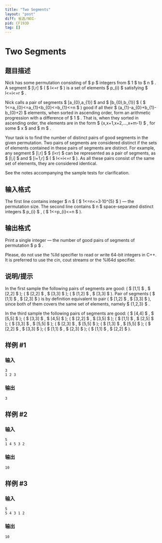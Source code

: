 ```yaml
---
title: "Two Segments"
layout: "post"
diff: 省选/NOI-
pid: CF193D
tag: []
---
```


# Two Segments

## 题目描述

Nick has some permutation consisting of $ p $ integers from $ 1 $ to $ n $ . A segment $ [l,r] $ ( $ l<=r $ ) is a set of elements $ p_{i} $ satisfying $ l<=i<=r $ .

Nick calls a pair of segments $ [a_{0},a_{1}] $ and $ [b_{0},b_{1}] $ ( $ 1<=a_{0}<=a_{1}&lt;b_{0}<=b_{1}<=n $ ) good if all their $ (a_{1}-a_{0}+b_{1}-b_{0}+2) $ elements, when sorted in ascending order, form an arithmetic progression with a difference of $ 1 $ . That is, when they sorted in ascending order, the elements are in the form $ {x,x+1,x+2,...,x+m-1} $ , for some $ x $ and $ m $ .

Your task is to find the number of distinct pairs of good segments in the given permutation. Two pairs of segments are considered distinct if the sets of elements contained in these pairs of segments are distinct. For example, any segment $ [l,r] $ $ (l&lt;r) $ can be represented as a pair of segments, as $ [l,i] $ and $ [i+1,r] $ ( $ l<=i<=r $ ). As all these pairs consist of the same set of elements, they are considered identical.

See the notes accompanying the sample tests for clarification.

## 输入格式

The first line contains integer $ n $ ( $ 1<=n<=3·10^{5} $ ) — the permutation size. The second line contains $ n $ space-separated distinct integers $ p_{i} $ , ( $ 1<=p_{i}<=n $ ).

## 输出格式

Print a single integer — the number of good pairs of segments of permutation $ p $ .

Please, do not use the %lld specifier to read or write 64-bit integers in С++. It is preferred to use the cin, cout streams or the %I64d specifier.

## 说明/提示

In the first sample the following pairs of segments are good: ( $ [1,1] $ , $ [2,2] $ ); ( $ [2,2] $ , $ [3,3] $ ); ( $ [1,2] $ , $ [3,3] $ ). Pair of segments ( $ [1,1] $ , $ [2,3] $ ) is by definition equivalent to pair ( $ [1,2] $ , $ [3,3] $ ), since both of them covers the same set of elements, namely $ {1,2,3} $ .

In the third sample the following pairs of segments are good: ( $ [4,4] $ , $ [5,5] $ ); ( $ [3,3] $ , $ [4,5] $ ); ( $ [2,2] $ , $ [3,5] $ ); ( $ [1,1] $ , $ [2,5] $ ); ( $ [3,3] $ , $ [5,5] $ ); ( $ [2,3] $ , $ [5,5] $ ); ( $ [1,3] $ , $ [5,5] $ ); ( $ [2,2] $ , $ [3,3] $ ); ( $ [1,1] $ , $ [2,3] $ ); ( $ [1,1] $ , $ [2,2] $ ).

## 样例 #1

### 输入

```
3
1 2 3

```

### 输出

```
3

```

## 样例 #2

### 输入

```
5
1 4 5 3 2

```

### 输出

```
10

```

## 样例 #3

### 输入

```
5
5 4 3 1 2

```

### 输出

```
10

```


